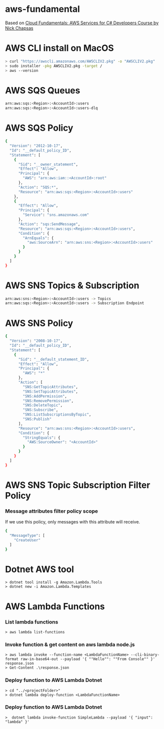 # aws-fundamental
Based on [Cloud Fundamentals: AWS Services for C# Developers Course by Nick Chapsas](https://dometrain.com/course/cloud-fundamentals-aws-services-for-c-developers/)


# AWS CLI install on MacOS
```sh
> curl "https://awscli.amazonaws.com/AWSCLIV2.pkg" -o "AWSCLIV2.pkg"
> sudo installer -pkg AWSCLIV2.pkg -target /
> aws --version
```

# AWS SQS Queues
```sh
arn:aws:sqs:<Region>:<AccountId>:users
arn:aws:sqs:<Region>:<AccountId>:users-dlq
```

# AWS SQS Policy
```sh
{
  "Version": "2012-10-17",
  "Id": "__default_policy_ID",
  "Statement": [
    {
      "Sid": "__owner_statement",
      "Effect": "Allow",
      "Principal": {
        "AWS": "arn:aws:iam::<AccountId>:root"
      },
      "Action": "SQS:*",
      "Resource": "arn:aws:sqs:<Region>:<AccountId>:users"
    },
    {
      "Effect": "Allow",
      "Principal": {
        "Service": "sns.amazonaws.com"
      },
      "Action": "sqs:SendMessage",
      "Resource": "arn:aws:sqs:<Region>:<AccountId>:users",
      "Condition": {
        "ArnEquals": {
          "aws:SourceArn": "arn:aws:sns:<Region>:<AccountId>:users"
        }
      }
    }
  ]
}
```

# AWS SNS Topics & Subscription
```sh
arn:aws:sns:<Region>:<AccountId>:users -> Topics
arn:aws:sqs:<Region>:<AccountId>:users -> Subscription Endpoint
```

# AWS SNS Policy
```sh
{
  "Version": "2008-10-17",
  "Id": "__default_policy_ID",
  "Statement": [
    {
      "Sid": "__default_statement_ID",
      "Effect": "Allow",
      "Principal": {
        "AWS": "*"
      },
      "Action": [
        "SNS:GetTopicAttributes",
        "SNS:SetTopicAttributes",
        "SNS:AddPermission",
        "SNS:RemovePermission",
        "SNS:DeleteTopic",
        "SNS:Subscribe",
        "SNS:ListSubscriptionsByTopic",
        "SNS:Publish"
      ],
      "Resource": "arn:aws:sns:<Region>:<AccountId>:users",
      "Condition": {
        "StringEquals": {
          "AWS:SourceOwner": "<AccountId>"
        }
      }
    }
  ]
}
```

# AWS SNS Topic Subscription Filter Policy
### Message attributes filter policy scope
If we use this policy, only messages with this attribute will receive.
```sh
{
  "MessageType": [
    "CreateUser"
  ]
}
```

# Dotnet AWS tool
```
> dotnet tool install -g Amazon.Lambda.Tools
> dotnet new -i Amazon.Lambda.Templates
```
# AWS Lambda Functions
### List lambda functions
```
> aws lambda list-functions
```

### Invoke function & get content on aws lambda node.js
```
> aws lambda invoke --function-name <LambdaFunctionName> --cli-binary-format raw-in-base64-out --payload '{ ""Hello"": ""From Console"" }' response.json
> Get-Content .\response.json
```

### Deploy function to AWS Lambda Dotnet
```
> cd "../<projectFolder>"
> dotnet lambda deploy-function <LambdaFunctionName>
```
### Deploy function to AWS Lambda Dotnet
```
>  dotnet lambda invoke-function SimpleLambda --payload '{ "input": "lambda" }'
```


